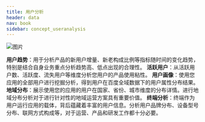 ```yaml
---
title: 用户分析
header: data
nav: book
sidebar: concept_useranalysis
---
```


![图片](../../img/data/concept02.png)

**用户趋势**：用于分析产品的新用户增量、新老构成比例等指标随时间的变化趋势，特别是结合自身业务重点分析趋势高、低点出现的合理性。
**活跃用户**：从活跃用户数、活跃度、流失用户等维度分析您用户的产品使用粘性。
**用户画像**：使用您应用的全部用户进行挖掘分析，得到用户在百度全域数据下的用户属性分布结果。
**地域分布**：展示使用您的应用的用户在国家、省份、城市维度的分布详情。进行地域分布分析对于进行针对性的地域运营方案具有重要价值。
**终端分析**：终端作为用户运行应用的载体，背后蕴藏着丰富的用户信息。分析用户品牌分布、设备型号分布、联网方式构成等，对于运营、产品和研发工作都十分必要。
